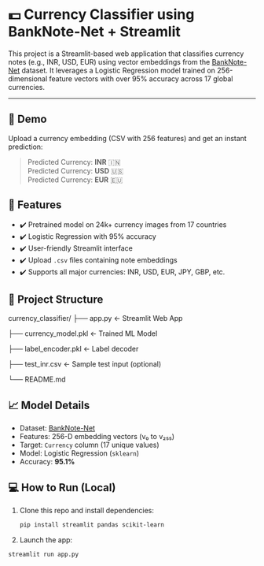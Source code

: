# 💵 Currency Classifier using BankNote-Net + Streamlit

This project is a Streamlit-based web application that classifies currency notes (e.g., INR, USD, EUR) using vector embeddings from the [BankNote-Net](https://github.com/microsoft/BanknoteNet) dataset. It leverages a Logistic Regression model trained on 256-dimensional feature vectors with over 95% accuracy across 17 global currencies.

---

## 🚀 Demo

Upload a currency embedding (CSV with 256 features) and get an instant prediction:

> Predicted Currency: **INR** 🇮🇳  
> Predicted Currency: **USD** 🇺🇸  
> Predicted Currency: **EUR** 🇪🇺

## 🧠 Features

- ✔️ Pretrained model on 24k+ currency images from 17 countries
- ✔️ Logistic Regression with 95% accuracy
- ✔️ User-friendly Streamlit interface
- ✔️ Upload `.csv` files containing note embeddings
- ✔️ Supports all major currencies: INR, USD, EUR, JPY, GBP, etc.

## 📂 Project Structure
currency_classifier/
├── app.py ← Streamlit Web App

├── currency_model.pkl ← Trained ML Model

├── label_encoder.pkl ← Label decoder

├── test_inr.csv ← Sample test input (optional)

└── README.md

## 📈 Model Details

- Dataset: [BankNote-Net](https://github.com/microsoft/BanknoteNet)
- Features: 256-D embedding vectors (v₀ to v₂₅₅)
- Target: `Currency` column (17 unique values)
- Model: Logistic Regression (`sklearn`)
- Accuracy: **95.1%**

## 💻 How to Run (Local)

1. Clone this repo and install dependencies:
   ```bash
   pip install streamlit pandas scikit-learn


2. Launch the app:
```bash
streamlit run app.py

